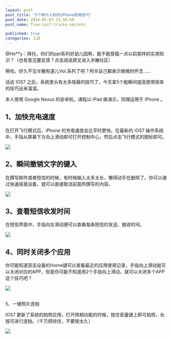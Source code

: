 ```yaml
---
layout: post
post_title: "5个鲜为人知的iPhone使用技巧"
post_date: 2014-05-07 21:16:50
post_name: five-ios7-tricks-secrets

published: true
categories: 工具
---
```


@He**y：拜托，你们的ppt系列好幼儿园啊，能不能穿插一点以前那样的实用知识？（也有意见要反馈？点击阅读原文进入半撇社区）

啊哈，好久不见半撇有道儿Vol.系列了吧？阿半自己都表示微微的怀念……

话说 IOS7 之后，系统里头有太多隐蔽的技巧了，今天拿5个能瞬间提高使用效率的技巧出来溜溜。

本人使用 Google Nexus 的安卓机，课程以 iPad 做演示，同理运用于 iPhone 。

## 1、加快充电速度

在打开飞行模式后，iPhone 的充电速度会比平时更快。在最新的 iOS7 操作系统中，手指从屏幕下方向上滑动即可打开控制中心，然后点击飞行模式的图标即可。

![](http://mmbiz.qpic.cn/mmbiz/z3T1vlHdIX9xbdmGAAaLsaOWUbw4xPu6lPO4CdB6icqpHDqMEWqrJx67g7kcNxPicxGrmZvrrwR5xoH9v6zMB8ow/0)

## 2、瞬间撤销文字的键入

在撰写邮件或者短信的时候，有时候输入太多太长，懒得动手在删除了。你可以通过快速摇晃设备，就可以直接取消前面所撰写的内容。

**![](http://mmbiz.qpic.cn/mmbiz/z3T1vlHdIX9xbdmGAAaLsaOWUbw4xPu6vOrVukSyk4SvJAw8gxWgOricgyhZQy3deZhXaJk80rI52ibHZJd9KqxA/0)**

## 3、查看短信收发时间

在短信界面中，手指向左滑动便可以查看每条短信的发送、接收时间。

![](http://mmbiz.qpic.cn/mmbiz/z3T1vlHdIX9xbdmGAAaLsaOWUbw4xPu6Q1CiblibFkQK0NaAxjbYkRvj7wVz7B3ajjv85fzuZWFroOic2tXY92a3g/0)

## 4、同时关闭多个应用

你可能知道双击设备的Home键可以查看最近的应用使用记录，手指向上滑动就可以关闭对应的APP，但是你可能不知道用2个手指向上滑动，就可以关闭多个APP这个技巧吧？

![](http://mmbiz.qpic.cn/mmbiz/z3T1vlHdIX9xbdmGAAaLsaOWUbw4xPu6Y7YRC7I7B7qWc6XibkpTOmmsA0lgdf764rdS7HiaHloXB1eATxOoeMrA/0)

##

5、一键照片连拍

IOS7 更新了系统的拍照应用，打开照相功能的时候，按住音量键上即可拍照，长按可进行连拍。（千万把持住，不要按太久）

![](http://mmbiz.qpic.cn/mmbiz/z3T1vlHdIX9xbdmGAAaLsaOWUbw4xPu6ibMLiaMibzneGdQwHNcYpxNAMBHytnPCrRvSNWlic689YddkRMoZexh9BA/0)